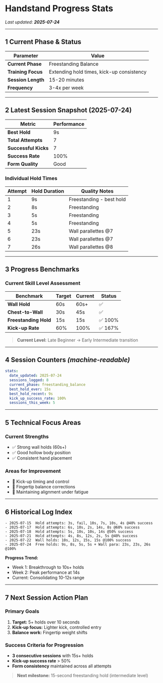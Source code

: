 # Handstand Progress Stats

*Last updated: **2025-07-24***

---

## 1 Current Phase & Status

| Parameter            | Value                                    |
| -------------------- | ---------------------------------------- |
| **Current Phase**    | Freestanding Balance                     |
| **Training Focus**   | Extending hold times, kick-up consistency|
| **Session Length**   | 15-20 minutes                           |
| **Frequency**        | 3-4x per week                           |

---

## 2 Latest Session Snapshot (2025-07-24)

| Metric               | Performance |
| -------------------- | ----------- |
| **Best Hold**        | 9s          |
| **Total Attempts**   | 7           |
| **Successful Kicks** | 7           |
| **Success Rate**     | 100%        |
| **Form Quality**     | Good        |

### Individual Hold Times
| Attempt | Hold Duration | Quality Notes                           |
| ------- | ------------- | --------------------------------------- |
| 1       | 9s            | Freestanding - best hold                |
| 2       | 8s            | Freestanding                            |
| 3       | 5s            | Freestanding                            |
| 4       | 5s            | Freestanding                            |
| 5       | 23s           | Wall parallettes @7                     |
| 6       | 23s           | Wall parallettes @7                     |
| 7       | 26s           | Wall parallettes @8                     |

---

## 3 Progress Benchmarks

### Current Skill Level Assessment

| Benchmark            | Target | Current | Status |
| -------------------- | ------ | ------- | ------ |
| **Wall Hold**        | 60s    | 60s+    | ✅      |
| **Chest-to-Wall**    | 30s    | 45s     | ✅      |  
| **Freestanding Hold**| 15s    | 15s     | ✅ 100% |
| **Kick-up Rate**     | 60%    | 100%    | ✅ 167% |

> **Current Level:** Late Beginner → Early Intermediate transition

---

## 4 Session Counters *(machine-readable)*

```yaml
stats:
  date_updated: 2025-07-24
  sessions_logged: 8
  current_phase: freestanding_balance
  best_hold_ever: 15s
  best_hold_recent: 9s
  kick_up_success_rate: 100%
  sessions_this_week: 5
```

---

## 5 Technical Focus Areas

### Current Strengths
- ✅ Strong wall holds (60s+)
- ✅ Good hollow body position
- ✅ Consistent hand placement

### Areas for Improvement  
- 🎯 Kick-up timing and control
- 🎯 Fingertip balance corrections
- 🎯 Maintaining alignment under fatigue

---

## 6 Historical Log Index

```
- 2025-07-15  Hold attempts: 3s, fail, 10s, 7s, 10s, 4s @40% success
- 2025-07-17  Hold attempts: 6s, 10s, 2s, 14s, 8s @60% success  
- 2025-07-18  Hold attempts: 5s, 10s, 10s, 14s @50% success
- 2025-07-21  Hold attempts: 4s, 8s, 12s, 2s, 5s @40% success
- 2025-07-22  Wall holds: 10s, 12s, 15s, 15s @100% success
- 2025-07-24  Free holds: 9s, 8s, 5s, 5s + Wall para: 23s, 23s, 26s @100%
```

**Progress Trend:**
- Week 1: Breakthrough to 10s+ holds
- Week 2: Peak performance at 14s
- Current: Consolidating 10-12s range

---

## 7 Next Session Action Plan

### Primary Goals
1. **Target:** 5+ holds over 10 seconds
2. **Kick-up focus:** Lighter kick, controlled entry
3. **Balance work:** Fingertip weight shifts

### Success Criteria for Progression
- **3 consecutive sessions** with 15s+ holds
- **Kick-up success rate** > 50%
- **Form consistency** maintained across all attempts

> **Next milestone:** 15-second freestanding hold (intermediate level)